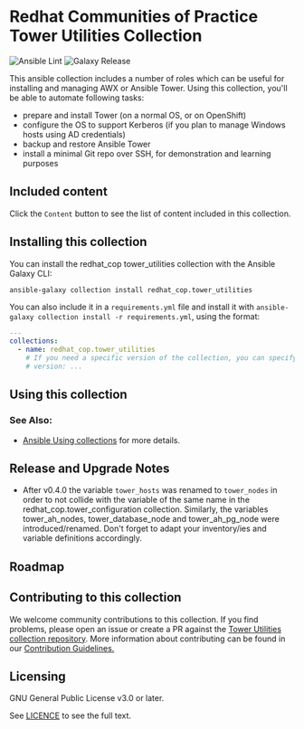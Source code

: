 # Redhat Communities of Practice Tower Utilities Collection

![Ansible Lint](https://github.com/redhat-cop/tower_utilities/workflows/Ansible%20Lint/badge.svg)
![Galaxy Release](https://github.com/redhat-cop/tower_utilities/workflows/galaxy-release/badge.svg)
<!-- Further CI badges go here as above -->

This ansible collection includes a number of roles which can be useful for installing and managing AWX or Ansible Tower. Using this collection, you'll be able to automate following tasks:

* prepare and install Tower (on a normal OS, or on OpenShift)
* configure the OS to support Kerberos (if you plan to manage Windows hosts using AD credentials)
* backup and restore Ansible Tower
* install a minimal Git repo over SSH, for demonstration and learning purposes

## Included content

Click the `Content` button to see the list of content included in this collection.

## Installing this collection

You can install the redhat_cop tower_utilities collection with the Ansible Galaxy CLI:

    ansible-galaxy collection install redhat_cop.tower_utilities

You can also include it in a `requirements.yml` file and install it with `ansible-galaxy collection install -r requirements.yml`, using the format:

```yaml
---
collections:
  - name: redhat_cop.tower_utilities
    # If you need a specific version of the collection, you can specify like this:
    # version: ...
```
## Using this collection

### See Also:

* [Ansible Using collections](https://docs.ansible.com/ansible/latest/user_guide/collections_using.html) for more details.

## Release and Upgrade Notes

- After v0.4.0 the variable `tower_hosts` was renamed to `tower_nodes` in order to not collide with the variable of the same name in the redhat\_cop.tower\_configuration collection.
Similarly, the variables tower\_ah\_nodes, tower\_database\_node and tower\_ah\_pg\_node were introduced/renamed.
Don't forget to adapt your inventory/ies and variable definitions accordingly.

## Roadmap

## Contributing to this collection

We welcome community contributions to this collection. If you find problems, please open an issue or create a PR against the [Tower Utilities collection repository](https://github.com/redhat-cop/tower_utilities).
More information about contributing can be found in our [Contribution Guidelines.](https://github.com/redhat-cop/tower_utilities/blob/devel/.github/CONTRIBUTING.md)

## Licensing

GNU General Public License v3.0 or later.

See [LICENCE](https://www.gnu.org/licenses/gpl-3.0.txt) to see the full text.
